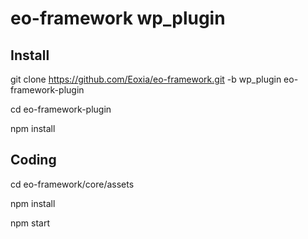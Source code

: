 # eo-framework wp_plugin

## Install

git clone https://github.com/Eoxia/eo-framework.git -b wp_plugin eo-framework-plugin

cd eo-framework-plugin

npm install

## Coding

cd eo-framework/core/assets

npm install

npm start
